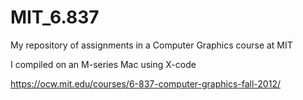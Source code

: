 # MIT_6.837
My repository of assignments in a Computer Graphics course at MIT

I compiled on an M-series Mac using X-code 

https://ocw.mit.edu/courses/6-837-computer-graphics-fall-2012/
